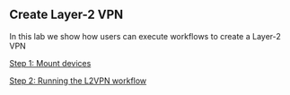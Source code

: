 ## Create Layer-2 VPN

In this lab we show how users can execute workflows to create a Layer-2 VPN

[Step 1: Mount devices](1.md)

[Step 2: Running the L2VPN workflow](2.md)
